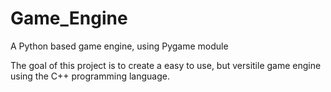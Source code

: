 # Game_Engine
A Python based game engine, using Pygame module

The goal of this project is to create a easy to use, but versitile game engine using the C++ programming language.
